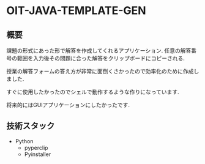 # OIT-JAVA-TEMPLATE-GEN
## 概要
課題の形式にあった形で解答を作成してくれるアプリケーション.
任意の解答番号の範囲を入力後その問題に合った解答をクリップボードにコピーされる.

授業の解答フォームの答え方が非常に面倒くさかったので効率化のために作成しました.

すぐに使用したかったのでシェルで動作するような作りになっています.

将来的にはGUIアプリケーションにしたかったです.
## 技術スタック
- Python
  - pyperclip
  - Pyinstaller
